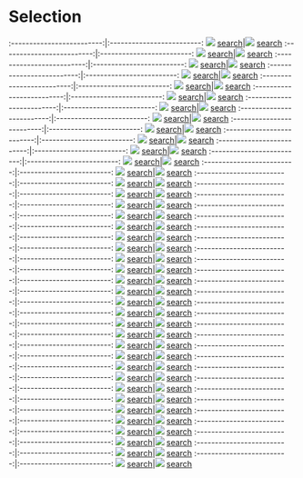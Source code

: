 # Selection
:-------------------------:|:-------------------------:
![](content/2021/Beato_Angelico.jpg) [search](https://images.google.com/searchbyimage?image_url=https://visualcommunicationdesign.github.io/content/2021/Beato_Angelico.jpg)|![](content/2021/10.jpg) [search](https://images.google.com/searchbyimage?image_url=https://visualcommunicationdesign.github.io/content/2021/10.jpg)
:-------------------------:|:-------------------------:
![](content/2021/7.jpeg) [search](https://images.google.com/searchbyimage?image_url=https://visualcommunicationdesign.github.io/content/2021/7.jpeg)|![](content/2021/4.jpg) [search](https://images.google.com/searchbyimage?image_url=https://visualcommunicationdesign.github.io/content/2021/4.jpg)
:-------------------------:|:-------------------------:
![](content/2021/Ernesto_Neto.jpg) [search](https://images.google.com/searchbyimage?image_url=https://visualcommunicationdesign.github.io/content/2021/Ernesto_Neto.jpg)|![](content/2021/Henry_Darger.jpg) [search](https://images.google.com/searchbyimage?image_url=https://visualcommunicationdesign.github.io/content/2021/Henry_Darger.jpg)
:-------------------------:|:-------------------------:
![](content/2021/Jacolby_Satterwhite.jpg) [search](https://images.google.com/searchbyimage?image_url=https://visualcommunicationdesign.github.io/content/2021/Jacolby_Satterwhite.jpg)|![](content/2021/Ian_Cheng.jpg) [search](https://images.google.com/searchbyimage?image_url=https://visualcommunicationdesign.github.io/content/2021/Ian_Cheng.jpg)
:-------------------------:|:-------------------------:
![](content/2021/Celia_Hempton.jpg) [search](https://images.google.com/searchbyimage?image_url=https://visualcommunicationdesign.github.io/content/2021/Celia_Hempton.jpg)|![](content/2021/Brett_Leonard.jpg) [search](https://images.google.com/searchbyimage?image_url=https://visualcommunicationdesign.github.io/content/2021/Brett_Leonard.jpg)
:-------------------------:|:-------------------------:
![](content/2021/OMA.jpg) [search](https://images.google.com/searchbyimage?image_url=https://visualcommunicationdesign.github.io/content/2021/OMA.jpg)|![](content/2021/KAWS.jpg) [search](https://images.google.com/searchbyimage?image_url=https://visualcommunicationdesign.github.io/content/2021/KAWS.jpg)
:-------------------------:|:-------------------------:
![](content/2021/Robert_Alice.jpg) [search](https://images.google.com/searchbyimage?image_url=https://visualcommunicationdesign.github.io/content/2021/Robert_Alice.jpg)|![](content/2021/Claes_Oldenburg.jpg) [search](https://images.google.com/searchbyimage?image_url=https://visualcommunicationdesign.github.io/content/2021/Claes_Oldenburg.jpg)
:-------------------------:|:-------------------------:
![](content/2021/Harry_Callahan.jpg) [search](https://images.google.com/searchbyimage?image_url=https://visualcommunicationdesign.github.io/content/2021/Harry_Callahan.jpg)|![](content/2021/Gene_Davis2.jpg) [search](https://images.google.com/searchbyimage?image_url=https://visualcommunicationdesign.github.io/content/2021/Gene_Davis2.jpg)
:-------------------------:|:-------------------------:
![](content/2021/Sougwen_Chung.jpg) [search](https://images.google.com/searchbyimage?image_url=https://visualcommunicationdesign.github.io/content/2021/Sougwen_Chung.jpg)|![](content/2021/Rafaël_Rozendaal2.jpg) [search](https://images.google.com/searchbyimage?image_url=https://visualcommunicationdesign.github.io/content/2021/Rafaël_Rozendaal2.jpg)
:-------------------------:|:-------------------------:
![](content/2021/Jack_English.jpg) [search](https://images.google.com/searchbyimage?image_url=https://visualcommunicationdesign.github.io/content/2021/Jack_English.jpg)|![](content/2021/Dan_Holdworth.jpg) [search](https://images.google.com/searchbyimage?image_url=https://visualcommunicationdesign.github.io/content/2021/Dan_Holdworth.jpg)
:-------------------------:|:-------------------------:
![](content/2021/9.jpg) [search](https://images.google.com/searchbyimage?image_url=https://visualcommunicationdesign.github.io/content/2021/9.jpg)|![](content/2021/Dan_Gilroy.jpg) [search](https://images.google.com/searchbyimage?image_url=https://visualcommunicationdesign.github.io/content/2021/Dan_Gilroy.jpg)
:-------------------------:|:-------------------------:
![](content/2021/Satijn_Panyigay1.jpg) [search](https://images.google.com/searchbyimage?image_url=https://visualcommunicationdesign.github.io/content/2021/Satijn_Panyigay1.jpg)|![](content/2021/8.jpeg) [search](https://images.google.com/searchbyimage?image_url=https://visualcommunicationdesign.github.io/content/2021/8.jpeg)
:-------------------------:|:-------------------------:
![](content/2021/Samuel_Morse.jpg) [search](https://images.google.com/searchbyimage?image_url=https://visualcommunicationdesign.github.io/content/2021/Samuel_Morse.jpg)|![](content/2021/Sougwen_Chung_DOUG5.jpg) [search](https://images.google.com/searchbyimage?image_url=https://visualcommunicationdesign.github.io/content/2021/Sougwen_Chung_DOUG5.jpg)
:-------------------------:|:-------------------------:
![](content/2021/Jenny_Holzer.jpg) [search](https://images.google.com/searchbyimage?image_url=https://visualcommunicationdesign.github.io/content/2021/Jenny_Holzer.jpg)|![](content/2021/Clara_Peeters.jpg) [search](https://images.google.com/searchbyimage?image_url=https://visualcommunicationdesign.github.io/content/2021/Clara_Peeters.jpg)
:-------------------------:|:-------------------------:
![](content/2021/Sol_Lewitt2.jpg) [search](https://images.google.com/searchbyimage?image_url=https://visualcommunicationdesign.github.io/content/2021/Sol_Lewitt2.jpg)|![](content/2021/Sophie_Calle.jpg) [search](https://images.google.com/searchbyimage?image_url=https://visualcommunicationdesign.github.io/content/2021/Sophie_Calle.jpg)
:-------------------------:|:-------------------------:
![](content/2021/13.png) [search](https://images.google.com/searchbyimage?image_url=https://visualcommunicationdesign.github.io/content/2021/13.png)|![](content/2021/Andro_Wekua.jpg) [search](https://images.google.com/searchbyimage?image_url=https://visualcommunicationdesign.github.io/content/2021/Andro_Wekua.jpg)
:-------------------------:|:-------------------------:
![](content/2021/Marcel_Duchamp.jpg) [search](https://images.google.com/searchbyimage?image_url=https://visualcommunicationdesign.github.io/content/2021/Marcel_Duchamp.jpg)|![](content/2021/Kurt_Schwitters.jpg) [search](https://images.google.com/searchbyimage?image_url=https://visualcommunicationdesign.github.io/content/2021/Kurt_Schwitters.jpg)
:-------------------------:|:-------------------------:
![](content/2021/Jeroen_Eisinga.jpg) [search](https://images.google.com/searchbyimage?image_url=https://visualcommunicationdesign.github.io/content/2021/Jeroen_Eisinga.jpg)|![](content/2021/Christopher_Knowles2.jpg) [search](https://images.google.com/searchbyimage?image_url=https://visualcommunicationdesign.github.io/content/2021/Christopher_Knowles2.jpg)
:-------------------------:|:-------------------------:
![](content/2021/Jean_Dubuffet.jpg) [search](https://images.google.com/searchbyimage?image_url=https://visualcommunicationdesign.github.io/content/2021/Jean_Dubuffet.jpg)|![](content/2021/12.jpg) [search](https://images.google.com/searchbyimage?image_url=https://visualcommunicationdesign.github.io/content/2021/12.jpg)
:-------------------------:|:-------------------------:
![](content/2021/3.jpg) [search](https://images.google.com/searchbyimage?image_url=https://visualcommunicationdesign.github.io/content/2021/3.jpg)|![](content/2021/Harun_Farocki2.jpg) [search](https://images.google.com/searchbyimage?image_url=https://visualcommunicationdesign.github.io/content/2021/Harun_Farocki2.jpg)
:-------------------------:|:-------------------------:
![](content/2021/Sophie_Ristelhueber2.jpg) [search](https://images.google.com/searchbyimage?image_url=https://visualcommunicationdesign.github.io/content/2021/Sophie_Ristelhueber2.jpg)|![](content/2021/Adam_Pendleton.jpg) [search](https://images.google.com/searchbyimage?image_url=https://visualcommunicationdesign.github.io/content/2021/Adam_Pendleton.jpg)
:-------------------------:|:-------------------------:
![](content/2021/Sophie_Ristelhueber1.jpg) [search](https://images.google.com/searchbyimage?image_url=https://visualcommunicationdesign.github.io/content/2021/Sophie_Ristelhueber1.jpg)|![](content/2021/Vik_Muniz_Marcelo_Coelho.jpg) [search](https://images.google.com/searchbyimage?image_url=https://visualcommunicationdesign.github.io/content/2021/Vik_Muniz_Marcelo_Coelho.jpg)
:-------------------------:|:-------------------------:
![](content/2021/Martijn_Engelbrecht.jpg) [search](https://images.google.com/searchbyimage?image_url=https://visualcommunicationdesign.github.io/content/2021/Martijn_Engelbrecht.jpg)|![](content/2021/Sivakumar_Balakrishnan_Shane_Telfer_Alison_Downard.jpg) [search](https://images.google.com/searchbyimage?image_url=https://visualcommunicationdesign.github.io/content/2021/Sivakumar_Balakrishnan_Shane_Telfer_Alison_Downard.jpg)
:-------------------------:|:-------------------------:
![](content/2021/Daniel_LaRue_Johnson.jpg) [search](https://images.google.com/searchbyimage?image_url=https://visualcommunicationdesign.github.io/content/2021/Daniel_LaRue_Johnson.jpg)|![](content/2021/Unknown.jpg) [search](https://images.google.com/searchbyimage?image_url=https://visualcommunicationdesign.github.io/content/2021/Unknown.jpg)
:-------------------------:|:-------------------------:
![](content/2021/Roy_Lichtenstein.jpg) [search](https://images.google.com/searchbyimage?image_url=https://visualcommunicationdesign.github.io/content/2021/Roy_Lichtenstein.jpg)|![](content/2021/Zach_Liebermann.jpg) [search](https://images.google.com/searchbyimage?image_url=https://visualcommunicationdesign.github.io/content/2021/Zach_Liebermann.jpg)
:-------------------------:|:-------------------------:
![](content/2021/Victor_Vasarely.jpg) [search](https://images.google.com/searchbyimage?image_url=https://visualcommunicationdesign.github.io/content/2021/Victor_Vasarely.jpg)|![](content/2021/Trevor_Paglen.jpg) [search](https://images.google.com/searchbyimage?image_url=https://visualcommunicationdesign.github.io/content/2021/Trevor_Paglen.jpg)
:-------------------------:|:-------------------------:
![](content/2021/The_Clique.jpg) [search](https://images.google.com/searchbyimage?image_url=https://visualcommunicationdesign.github.io/content/2021/The_Clique.jpg)|![](content/2021/Obvious.jpg) [search](https://images.google.com/searchbyimage?image_url=https://visualcommunicationdesign.github.io/content/2021/Obvious.jpg)
:-------------------------:|:-------------------------:
![](content/2021/14.png) [search](https://images.google.com/searchbyimage?image_url=https://visualcommunicationdesign.github.io/content/2021/14.png)|![](content/2021/Endlesss.jpg) [search](https://images.google.com/searchbyimage?image_url=https://visualcommunicationdesign.github.io/content/2021/Endlesss.jpg)
:-------------------------:|:-------------------------:
![](content/2021/John_Baldessari4.jpg) [search](https://images.google.com/searchbyimage?image_url=https://visualcommunicationdesign.github.io/content/2021/John_Baldessari4.jpg)|![](content/2021/Kerry_James_Marshall1.jpg) [search](https://images.google.com/searchbyimage?image_url=https://visualcommunicationdesign.github.io/content/2021/Kerry_James_Marshall1.jpg)
:-------------------------:|:-------------------------:
![](content/2021/Lucio_Fontana.jpg) [search](https://images.google.com/searchbyimage?image_url=https://visualcommunicationdesign.github.io/content/2021/Lucio_Fontana.jpg)|![](content/2021/Patricia_Satterwhite.jpg) [search](https://images.google.com/searchbyimage?image_url=https://visualcommunicationdesign.github.io/content/2021/Patricia_Satterwhite.jpg)
:-------------------------:|:-------------------------:
![](content/2021/5.jpg) [search](https://images.google.com/searchbyimage?image_url=https://visualcommunicationdesign.github.io/content/2021/5.jpg)|![](content/2021/Ellen_Gallagher.jpg) [search](https://images.google.com/searchbyimage?image_url=https://visualcommunicationdesign.github.io/content/2021/Ellen_Gallagher.jpg)
:-------------------------:|:-------------------------:
![](content/2021/Tala_Madini_2.jpg) [search](https://images.google.com/searchbyimage?image_url=https://visualcommunicationdesign.github.io/content/2021/Tala_Madini_2.jpg)|![](content/2021/Barbara_Kruger2.jpg) [search](https://images.google.com/searchbyimage?image_url=https://visualcommunicationdesign.github.io/content/2021/Barbara_Kruger2.jpg)
:-------------------------:|:-------------------------:
![](content/2021/Richard_Dadd.jpg) [search](https://images.google.com/searchbyimage?image_url=https://visualcommunicationdesign.github.io/content/2021/Richard_Dadd.jpg)|![](content/2021/Sammi_Lynch.jpg) [search](https://images.google.com/searchbyimage?image_url=https://visualcommunicationdesign.github.io/content/2021/Sammi_Lynch.jpg)
:-------------------------:|:-------------------------:
![](content/2021/2.jpg) [search](https://images.google.com/searchbyimage?image_url=https://visualcommunicationdesign.github.io/content/2021/2.jpg)|![](content/2021/Julie_Wilkinson_Joyanne_Horscroft.jpg) [search](https://images.google.com/searchbyimage?image_url=https://visualcommunicationdesign.github.io/content/2021/Julie_Wilkinson_Joyanne_Horscroft.jpg)
:-------------------------:|:-------------------------:
![](content/2021/1.jpg) [search](https://images.google.com/searchbyimage?image_url=https://visualcommunicationdesign.github.io/content/2021/1.jpg)|![](content/2021/Tadanori_Yokoo3.jpg) [search](https://images.google.com/searchbyimage?image_url=https://visualcommunicationdesign.github.io/content/2021/Tadanori_Yokoo3.jpg)
:-------------------------:|:-------------------------:
![](content/2021/Ai-da2.jpg) [search](https://images.google.com/searchbyimage?image_url=https://visualcommunicationdesign.github.io/content/2021/Ai-da2.jpg)|![](content/2021/Francis_Bacon.jpg) [search](https://images.google.com/searchbyimage?image_url=https://visualcommunicationdesign.github.io/content/2021/Francis_Bacon.jpg)
:-------------------------:|:-------------------------:
![](content/2021/Carrie_Mae_Weems.jpg) [search](https://images.google.com/searchbyimage?image_url=https://visualcommunicationdesign.github.io/content/2021/Carrie_Mae_Weems.jpg)|![](content/2021/Bill_Stoneham.jpg) [search](https://images.google.com/searchbyimage?image_url=https://visualcommunicationdesign.github.io/content/2021/Bill_Stoneham.jpg)
:-------------------------:|:-------------------------:
![](content/2021/Elmyr_de_Hory.jpg) [search](https://images.google.com/searchbyimage?image_url=https://visualcommunicationdesign.github.io/content/2021/Elmyr_de_Hory.jpg)|![](content/2021/Madelon_Vriesendorp1.jpg) [search](https://images.google.com/searchbyimage?image_url=https://visualcommunicationdesign.github.io/content/2021/Madelon_Vriesendorp1.jpg)
:-------------------------:|:-------------------------:
![](content/2021/6.jpeg) [search](https://images.google.com/searchbyimage?image_url=https://visualcommunicationdesign.github.io/content/2021/6.jpeg)|![](content/2021/Tala_Madani_1.jpg) [search](https://images.google.com/searchbyimage?image_url=https://visualcommunicationdesign.github.io/content/2021/Tala_Madani_1.jpg)
:-------------------------:|:-------------------------:
![](content/2021/James_Whistler.jpg) [search](https://images.google.com/searchbyimage?image_url=https://visualcommunicationdesign.github.io/content/2021/James_Whistler.jpg)|![](content/2021/11.jpg) [search](https://images.google.com/searchbyimage?image_url=https://visualcommunicationdesign.github.io/content/2021/11.jpg)
